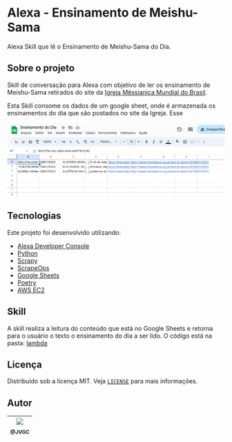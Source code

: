 # Alexa - Ensinamento de Meishu-Sama

Alexa Skill que lê o Ensinamento de Meishu-Sama do Dia.

## Sobre o projeto

Skill de conversação para Alexa com objetivo de ler os ensinamento de Meishu-Sama retirados do site da [Igreja Mêssianica Mundial do Brasil](https://www.messianica.org.br/).

Esta Skill consome os dados de um google sheet, onde é armazenada os ensinamentos do dia que são postados no site da Igreja. Esse

<p align="center">
    <img src="./images/google_sheets.png" width="750">
</p>

## Tecnologias

Este projeto foi desenvolvido utilizando:

- [Alexa Developer Console](https://developer.amazon.com/)
- [Python](https://www.python.org/)
- [Scrapy](https://scrapy.org/)
- [ScrapeOps](https://scrapeops.io/)
- [Google Sheets](https://docs.gspread.org/en/latest/)
- [Poetry](https://python-poetry.org/)
- [AWS EC2](https://aws.amazon.com/pt/ec2/)

## Skill

A skill realiza a leitura do conteúdo que está no Google Sheets e retorna para o usuário o texto o ensinamento do dia a ser lido. O código está na pasta: [lambda](./lambda)

## Licença

Distribuído sob a licença MIT. Veja [`LICENSE`](./LICENSE) para mais informações.

## Autor

| [<img src="https://avatars.githubusercontent.com/u/35708958?v=4" width=115><br><sub>@JVGC</sub>](https://github.com/JVGC) |
| :-----------------------------------------------------------------------------------------------------------------------: |
